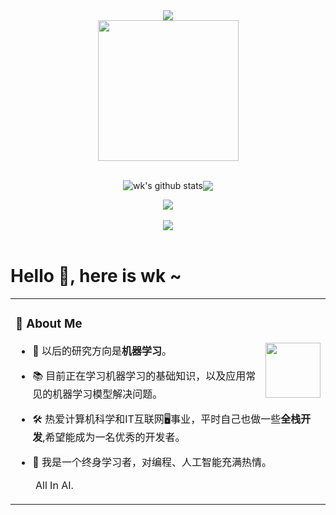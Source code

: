 <div align="center">

  <!-- dynamic typing effect 动态打字效果 -->
  <div>
    <a href="" target="_blank">
      <img src="https://readme-typing-svg.demolab.com?font=Fira+Code&pause=1000&width=435&lines=I'm wk, welcome here!&center=true&size=27" />
    </a>
  </div>

  <!-- knock code pictures 敲代码的图片 -->
  <picture>
    <source media="(prefers-color-scheme: dark)" srcset="https://cdn.jsdelivr.net/gh/wk920/wk920/assets/images/coding.gif" />
    <source media="(prefers-color-scheme: light)" srcset="https://cdn.jsdelivr.net/gh/wk920/wk920/assets/images/developer.svg" height="225px" />
    <img src="https://cdn.jsdelivr.net/gh/wk920/wk920/assets/images/coding.gif" />
  </picture>

  <!-- for beauty 留个空行好看点 -->
  <div>&nbsp;</div>
  
  
  <!-- 个人信息统计 -->
  <img align="center" src="https://github-readme-stats.vercel.app/api?username=wk920&show_icons=true&hide_border=true" alt="wk's github stats" /><img align="center" src="https://github-readme-stats.vercel.app/api/top-langs/?username=wk920&layout=compact&theme=buefy&hide_border=true" />
  
  
  <!-- 活跃折线图 -->
  <picture>
  <source media="(prefers-color-scheme: dark)" srcset="https://github-readme-activity-graph.vercel.app/graph?username=wk920&theme=xcode&bg_color=FF000000&hide_border=true" />
  <source media="(prefers-color-scheme: light)" srcset="https://github-readme-activity-graph.vercel.app/graph?username=wk920&theme=xcode&bg_color=FF000000&color=000000&hide_border=true" />
  <img src="https://github-readme-activity-graph.vercel.app/graph?username=wk920&theme=xcode&bg_color=FF000000&hide_border=true" />
  </picture>
  
  <div>&nbsp;</div>
  
  <!-- GitHub 奖杯🏆 -->
  <div><img src="https://github-profile-trophy.vercel.app/?username=wk920&theme=gruvbox&row=1&column=7&no-frame=true&no-bg=true" /><br/></div>

</div>

<div>&nbsp;</div>

# Hello 👋, here is wk ~

<table>
<!-- 个人介绍 -->
<tr><td>

### 🤺 About Me
<img align="right" width="88" src="https://cdn.jsdelivr.net/gh/wk920/wk920/assets/images/computer.png" />

- 🌱 以后的研究方向是**机器学习**。

- 📚 目前正在学习机器学习的基础知识，以及应用常见的机器学习模型解决问题。

- 🛠️ 热爱计算机科学和IT互联网🖥️事业，平时自己也做一些**全栈开发**,希望能成为一名优秀的开发者。

- 🤔 我是一个终身学习者，对编程、人工智能充满热情。


<p>&emsp;&emsp;All In AI.</p

</td></tr>
</table>



<!--
**wk920/wk920** is a ✨ _special_ ✨ repository because its `README.md` (this file) appears on your GitHub profile.

Here are some ideas to get you started:

- 🔭 I’m currently working on ...
- 🌱 I’m currently learning ...
- 👯 I’m looking to collaborate on ...
- 🤔 I’m looking for help with ...
- 💬 Ask me about ...
- 📫 How to reach me: ...
- 😄 Pronouns: ...
- ⚡ Fun fact: ...
-->
